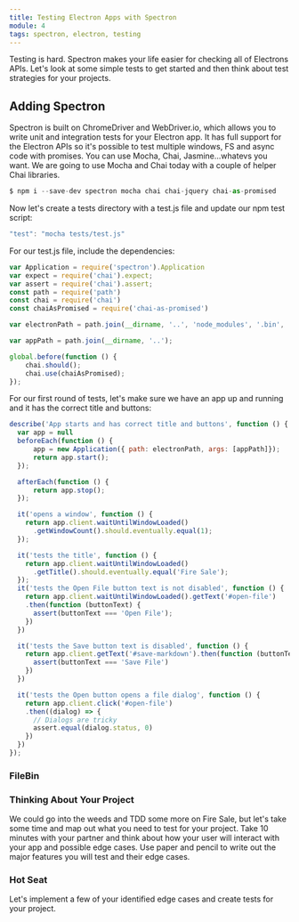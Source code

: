 ```yaml
---
title: Testing Electron Apps with Spectron
module: 4
tags: spectron, electron, testing
---
```


Testing is hard. Spectron makes your life easier for checking all of Electrons APIs. Let's look at some simple tests to get started and then think about test strategies for your projects.

## Adding Spectron

Spectron is built on ChromeDriver and WebDriver.io, which allows you to write unit and integration tests for your Electron app. It has full support for the Electron APIs so it's possible to test multiple windows, FS and async code with promises. You can use Mocha, Chai, Jasmine...whatevs you want. We are going to use Mocha and Chai today with a couple of helper Chai libraries.

```js
$ npm i --save-dev spectron mocha chai chai-jquery chai-as-promised
```

Now let's create a tests directory with a test.js file and update our npm test script:

```js
"test": "mocha tests/test.js"
```

For our test.js file, include the dependencies:

```js
var Application = require('spectron').Application
var expect = require('chai').expect;
var assert = require('chai').assert;
const path = require('path')
const chai = require('chai')
const chaiAsPromised = require('chai-as-promised')

var electronPath = path.join(__dirname, '..', 'node_modules', '.bin', 'electron');

var appPath = path.join(__dirname, '..');

global.before(function () {
    chai.should();
    chai.use(chaiAsPromised);
});
```

For our first round of tests, let's make sure we have an app up and running and it has the correct title and buttons:

```js
describe('App starts and has correct title and buttons', function () {
  var app = null
  beforeEach(function () {
      app = new Application({ path: electronPath, args: [appPath]});
      return app.start();
  });

  afterEach(function () {
      return app.stop();
  });

  it('opens a window', function () {
    return app.client.waitUntilWindowLoaded()
      .getWindowCount().should.eventually.equal(1);
  });

  it('tests the title', function () {
    return app.client.waitUntilWindowLoaded()
      .getTitle().should.eventually.equal('Fire Sale');
  });
  it('tests the Open File button text is not disabled', function () {
    return app.client.waitUntilWindowLoaded().getText('#open-file')
    .then(function (buttonText) {
      assert(buttonText === 'Open File');
    })
  })

  it('tests the Save button text is disabled', function () {
    return app.client.getText('#save-markdown').then(function (buttonText) {
      assert(buttonText === 'Save File')
    })
  })

  it('tests the Open button opens a file dialog', function () {
    return app.client.click('#open-file')
    .then((dialog) => {
      // Dialogs are tricky
      assert.equal(dialog.status, 0)
    })
  })
});
```

### FileBin



### Thinking About Your Project

We could go into the weeds and TDD some more on Fire Sale, but let's take some time and map out what you need to test for your project. Take 10 minutes with your partner and think about how your user will interact with your app and possible edge cases. Use paper and pencil to write out the major features you will test and their edge cases.

### Hot Seat

Let's implement a few of your identified edge cases and create tests for your project.

